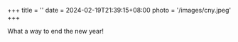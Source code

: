 +++
title = ''
date = 2024-02-19T21:39:15+08:00
photo = '/images/cny.jpeg'
+++

What a way to end the new year!